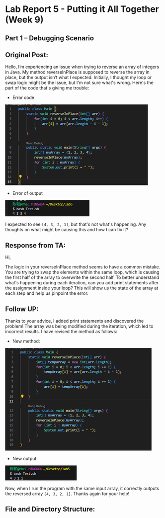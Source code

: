 # Lab Report 5 - Putting it All Together (Week 9)
## Part 1 – Debugging Scenario
## Original Post: 
Hello, 
I’m experiencing an issue when trying to reverse an array of integers in Java. 
My method reverseInPlace is supposed to reverse the array in place, but the output isn’t what I expected. Initially, I thought my loop or swap logic might be the issue, but I'm not sure what's wrong.
Here's the part of the code that's giving me trouble:
* Error code

![Images](errorcode.png)
* Error of output

![Images](erroroutput.png)

I expected to see `[4, 3, 2, 1]`, but that's not what's happening. Any thoughts on what might be causing this and how I can fix it?
## Response from TA:
Hi,

The logic in your reverseInPlace method seems to have a common mistake. 
You are trying to swap the elements within the same loop, which is causing the first half of the array to overwrite the second half.
To better understand what's happening during each iteration, can you add print statements after the assignment inside your loop? 
This will show us the state of the array at each step and help us pinpoint the error.

## Follow UP:
Thanks to your advice, I added print statements and discovered the problem! The array was being modified during the iteration,
which led to incorrect results. I have revised the method as follows:
* New method:

![Images](correctcode.png)

* New output:

![Images](correctoutput.png)

Now, when I run the program with the same input array, it correctly outputs the reversed array `[4, 3, 2, 1]`. Thanks again for your help!

## File and Directory Structure: 
